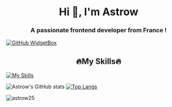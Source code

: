 <h1 align="center"><strong>Hi 👋, I'm Astrow</strong></h1>
<h3 align="center"><strong>A passionate frontend developer from France !</strong></h3>

[![GitHub WidgetBox](https://github-widgetbox.vercel.app/api/profile?username=Astrow25&data=followers,repositories,stars,commits)](https://github.com/Jurredr/github-widgetbox)

<h2 align="center"><strong>🔥My Skills🔥</strong></h2>

[![My Skills](https://skillicons.dev/icons?i=ableton,arduino,autocad,aws,azure,cs,codepen,html,css,js,discord,django,eclipse,electron,figma,flutter,github,graphql,heroku,idea,instagram,latex,linux,md,materialui,mysql,nodejs,nuxtjs,powershell,py,stackoverflow,svg,tailwind,twitter,vim,visualstudio,vscode,vue&theme=light)](https://skillicons.dev)

![Astrow's GitHub stats](https://github-readme-stats.vercel.app/api?username=Astrow25&show_icons=true&theme=synthwave&hide_border=0)
[![Top Langs](https://github-readme-stats.vercel.app/api/top-langs/?username=Astrow25&theme=synthwave&hide_border=0)](https://github.com/anuraghazra/github-readme-stats)

<p align="left"> <img src="https://komarev.com/ghpvc/?username=astrow25&label=Profile%20views&color=0e75b6&style=flat" alt="astrow25" /> </p>
